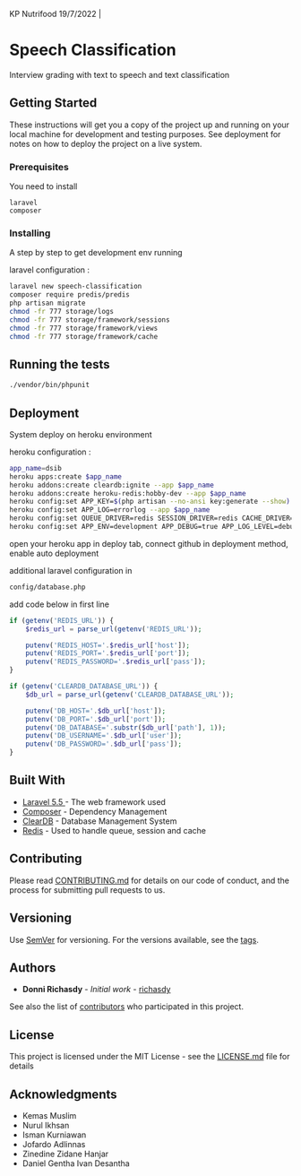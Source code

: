 KP Nutrifood 19/7/2022
|
# Speech Classification
Interview grading with text to speech and text classification

## Getting Started

These instructions will get you a copy of the project up and running on your local machine for development and testing purposes. See deployment for notes on how to deploy the project on a live system.

### Prerequisites

You need to install

```
laravel
composer
```

### Installing

A step by step to get development env running

laravel configuration :

```sh
laravel new speech-classification
composer require predis/predis
php artisan migrate
chmod -fr 777 storage/logs
chmod -fr 777 storage/framework/sessions
chmod -fr 777 storage/framework/views
chmod -fr 777 storage/framework/cache
```

## Running the tests

```sh
./vendor/bin/phpunit
```

## Deployment

System deploy on heroku environment

heroku configuration :

```sh
app_name=dsib
heroku apps:create $app_name
heroku addons:create cleardb:ignite --app $app_name
heroku addons:create heroku-redis:hobby-dev --app $app_name
heroku config:set APP_KEY=$(php artisan --no-ansi key:generate --show) --app $app_name
heroku config:set APP_LOG=errorlog --app $app_name
heroku config:set QUEUE_DRIVER=redis SESSION_DRIVER=redis CACHE_DRIVER=redis --app $app_name
heroku config:set APP_ENV=development APP_DEBUG=true APP_LOG_LEVEL=debug --app $app_name
```

open your heroku app in deploy tab, connect github in deployment method, enable auto deployment

additional laravel configuration in 

```sh
config/database.php
```

add code below in first line

```php
if (getenv('REDIS_URL')) {
    $redis_url = parse_url(getenv('REDIS_URL'));

    putenv('REDIS_HOST='.$redis_url['host']);
    putenv('REDIS_PORT='.$redis_url['port']);
    putenv('REDIS_PASSWORD='.$redis_url['pass']);
}

if (getenv('CLEARDB_DATABASE_URL')) {
    $db_url = parse_url(getenv('CLEARDB_DATABASE_URL'));

    putenv('DB_HOST='.$db_url['host']);
    putenv('DB_PORT='.$db_url['port']);
    putenv('DB_DATABASE='.substr($db_url['path'], 1));
    putenv('DB_USERNAME='.$db_url['user']);
    putenv('DB_PASSWORD='.$db_url['pass']);
}
```

## Built With

* [Laravel 5.5 ](https://laravel.com) - The web framework used
* [Composer](https://getcomposer.org) - Dependency Management
* [ClearDB](http://w2.cleardb.net/) - Database Management System
* [Redis](https://redis.io) - Used to handle queue, session and cache

## Contributing

Please read [CONTRIBUTING.md](CONTRIBUTING.md) for details on our code of conduct, and the process for submitting pull requests to us.

## Versioning

Use [SemVer](http://semver.org/) for versioning. For the versions available, see the [tags](https://github.com/richasdy/speech-classification-ui/tags). 

## Authors

* **Donni Richasdy** - *Initial work* - [richasdy](https://github.com/richasdy)

See also the list of [contributors](https://github.com/richasdy/speech-classification-ui/contributors) who participated in this project.

## License

This project is licensed under the MIT License - see the [LICENSE.md](LICENSE.md) file for details

## Acknowledgments

* Kemas Muslim
* Nurul Ikhsan
* Isman Kurniawan
* Jofardo Adlinnas
* Zinedine Zidane Hanjar
* Daniel Gentha Ivan Desantha
